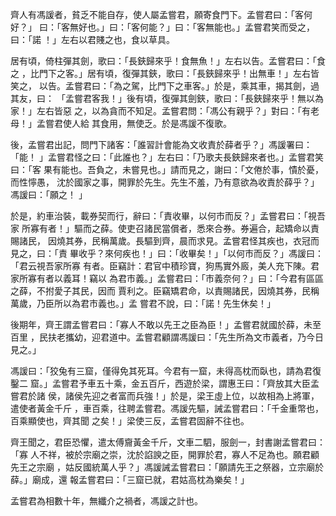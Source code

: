 齊人有馮諼者，貧乏不能自存，使人屬孟嘗君，願寄食門下。孟嘗君曰：「客何好？」
曰：「客無好也。」曰：「客何能？」曰：「客無能也。」孟嘗君笑而受之，曰：「諾
！」左右以君賤之也，食以草具。

居有頃，倚柱彈其劍，歌曰：「長鋏歸來乎！食無魚！」左右以告。孟嘗君曰：「食之
，比門下之客。」居有頃，復彈其鋏，歌曰：「長鋏歸來乎！出無車！」左右皆笑之，
以告。孟嘗君曰：「為之駕，比門下之車客。」於是，乘其車，揭其劍，過其友，曰：
「孟嘗君客我！」後有頃，復彈其劍鋏，歌曰：「長鋏歸來乎！無以為家！」左右皆惡
之，以為貪而不知足。孟嘗君問：「馮公有親乎？」對曰：「有老母！」孟嘗君使人給
其食用，無使乏。於是馮諼不復歌。

後，孟嘗君出記，問門下諸客：「誰習計會能為文收責於薛者乎？」馮諼署曰：「能！
」孟嘗君怪之曰：「此誰也？」左右曰：「乃歌夫長鋏歸來者也。」孟嘗君笑曰：「客
果有能也。吾負之，未嘗見也。」請而見之，謝曰：「文倦於事，憒於憂，而性懧愚，
沈於國家之事，開罪於先生。先生不羞，乃有意欲為收責於薛乎？」馮諼曰：「願之！
」

於是，約車治裝，載券契而行，辭曰：「責收畢，以何市而反？」孟嘗君曰：「視吾家
所寡有者！」驅而之薛。使吏召諸民當償者，悉來合券。券遍合，起矯命以責賜諸民，
因燒其券，民稱萬歲。長驅到齊，晨而求見。孟嘗君怪其疾也，衣冠而見之，曰：「責
畢收乎？來何疾也！」曰：「收畢矣！」「以何市而反？」馮諼曰：「君云視吾家所寡
有者。臣竊計：君官中積珍寶，狗馬實外廄，美人充下陳。君家所寡有者以義耳！竊以
為君市義。」孟嘗君曰：「市義奈何？」曰：「今君有區區之薛，不拊愛子其民，因而
賈利之。臣竊矯君命，以責賜諸民，因燒其券，民稱萬歲，乃臣所以為君市義也。」孟
嘗君不說，曰：「諾！先生休矣！」

後期年，齊王謂孟嘗君曰：「寡人不敢以先王之臣為臣！」孟嘗君就國於薛，未至百里
，民扶老攜幼，迎君道中。孟嘗君顧謂馮諼曰：「先生所為文市義者，乃今日見之。」

馮諼曰：「狡兔有三窟，僅得免其死耳。今君有一窟，未得高枕而臥也，請為君復鑿二
窟。」孟嘗君予車五十乘，金五百斤，西遊於梁，謂惠王曰：「齊放其大臣孟嘗君於諸
侯，諸侯先迎之者富而兵強！」於是，梁王虛上位，以故相為上將軍，遣使者黃金千斤
，車百乘，往聘孟嘗君。馮諼先驅，誡孟嘗君曰：「千金重幣也，百乘顯使也，齊其聞
之矣！」梁使三反，孟嘗君固辭不往也。

齊王聞之，君臣恐懼，遣太傅齎黃金千斤，文車二駟，服劍一，封書謝孟嘗君曰：「寡
人不祥，被於宗廟之崇，沈於諂諛之臣，開罪於君，寡人不足為也。願君顧先王之宗廟
，姑反國統萬人乎？」馮諼誡孟嘗君曰：「願請先王之祭器，立宗廟於薛。」廟成，還
報孟嘗君曰：「三窟已就，君姑高枕為樂矣！」

孟嘗君為相數十年，無纖介之禍者，馮諼之計也。

